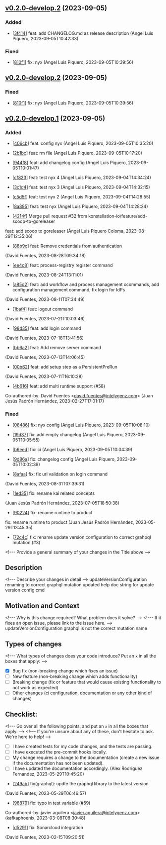 ## [v0.2.0-develop.2](https://github.com/alpiquero/nyx-test/tag/v0.2.0-develop.2) (2023-09-05)

### Added

* [[3f414](https://github.com/alpiquero/nyx-test/commit/3f414ba786e48e16b4e585897f09aff3a3cc0700)] feat: add CHANGELOG.md as release description
 (Angel Luis Piquero, 2023-09-05T10:42:33)

### Fixed

* [[810f1](https://github.com/alpiquero/nyx-test/commit/810f1938ac9e029f790b3397d34f2f02abd915ef)] fix: nyx
 (Angel Luis Piquero, 2023-09-05T10:39:56)

## [v0.2.0-develop.2](https://github.com/alpiquero/nyx-test/tag/v0.2.0-develop.2) (2023-09-05)

### Fixed

* [[810f1](https://github.com/alpiquero/nyx-test/commit/810f1938ac9e029f790b3397d34f2f02abd915ef)] fix: nyx
 (Angel Luis Piquero, 2023-09-05T10:39:56)

## [v0.2.0-develop.1](https://github.com/alpiquero/nyx-test/tag/v0.2.0-develop.1) (2023-09-05)

### Added

* [[406cb](https://github.com/alpiquero/nyx-test/commit/406cb66b204799a84ea76e776c3b9eea9b400a6d)] feat: config nyx
 (Angel Luis Piquero, 2023-09-05T10:35:20)

* [[2b1bc](https://github.com/alpiquero/nyx-test/commit/2b1bc81a4c5c1029f826ee243e415b3151ea7488)] feat: rm file
 (Angel Luis Piquero, 2023-09-05T10:17:20)

* [[944f8](https://github.com/alpiquero/nyx-test/commit/944f84c4d7072563d59e72e9d9abe1b575dc25be)] feat: add changelog config
 (Angel Luis Piquero, 2023-09-05T10:01:47)

* [[cf823](https://github.com/alpiquero/nyx-test/commit/cf823f5c94535d0b0fa7f7e9f70dec7c2251eb0e)] feat: test nyx 4
 (Angel Luis Piquero, 2023-09-04T14:34:24)

* [[3c1d4](https://github.com/alpiquero/nyx-test/commit/3c1d4dcd10d89e0ba2be1fc5e67cb1b0fb971621)] feat: test nyx 3
 (Angel Luis Piquero, 2023-09-04T14:32:15)

* [[c5d5f](https://github.com/alpiquero/nyx-test/commit/c5d5f505ca01e2767e32e8f1cb2ebffe0b37093b)] feat: test nyx 2
 (Angel Luis Piquero, 2023-09-04T14:28:55)

* [[8a895](https://github.com/alpiquero/nyx-test/commit/8a895329bb26239e798d143b05188c8a02d62442)] feat: test nyx
 (Angel Luis Piquero, 2023-09-04T14:28:24)

* [[4214f](https://github.com/alpiquero/nyx-test/commit/4214f16ee722a32d0a0dea29cf8bcff82af13e84)] Merge pull request #32 from konstellation-io/feature/add-scoop-to-goreleaser

feat: add scoop to goreleaser (Ángel Luis Piquero Coloma, 2023-08-29T12:35:06)

* [[88b9c](https://github.com/alpiquero/nyx-test/commit/88b9c24d058e5c1b62eaed7c7774ada378ed740b)] feat: Remove credentials from authentication

 (David Fuentes, 2023-08-28T09:34:18)

* [[ee4c8](https://github.com/alpiquero/nyx-test/commit/ee4c82bc224bb07a71011b90639f2db1bcd25039)] feat: process-registry register command

 (David Fuentes, 2023-08-24T13:11:01)

* [[a85d2](https://github.com/alpiquero/nyx-test/commit/a85d241918cc51a42372b9cdd44e53c6f44d1b3e)] feat: add workflow and process management ccommands, add configuration management command, fix login for IdPs

 (David Fuentes, 2023-08-11T07:34:49)

* [[1baf4](https://github.com/alpiquero/nyx-test/commit/1baf4ef932406d61a0d27c919bac9a818e172cef)] feat: logout command

 (David Fuentes, 2023-07-21T10:03:46)

* [[98d35](https://github.com/alpiquero/nyx-test/commit/98d35c16fcdb7c8d5337e0e6bf5e7081b5ce05c5)] feat: add login command

 (David Fuentes, 2023-07-18T13:41:56)

* [[bb6a2](https://github.com/alpiquero/nyx-test/commit/bb6a2736bb39b5dfdb3b3316f90ef25dbca000c5)] feat: Add remove server command 

 (David Fuentes, 2023-07-13T14:06:45)

* [[00b62](https://github.com/alpiquero/nyx-test/commit/00b62f8fefcc4bc3e3df55f6b2262e69cddaabbf)] feat: add setup step as a PersistentPreRun

 (David Fuentes, 2023-07-11T16:10:28)

* [[4b616](https://github.com/alpiquero/nyx-test/commit/4b6162a46d4be17a1b1c89ac9b210aecd9e95410)] feat: add multi runtime support (#58)

Co-authored-by: David Fuentes &lt;david.fuentes@intelygenz.com&gt; (Juan Jesús Padrón Hernández, 2023-02-27T17:01:17)

### Fixed

* [[08486](https://github.com/alpiquero/nyx-test/commit/08486b2f0e4bb1d6afee6c13057254ee92714b3c)] fix: nyx config
 (Angel Luis Piquero, 2023-09-05T10:08:10)

* [[19d37](https://github.com/alpiquero/nyx-test/commit/19d37d44b91ef3120371ca9c6c7a62aaaaf66075)] fix: add empty changelog
 (Angel Luis Piquero, 2023-09-05T10:05:55)

* [[b6eed](https://github.com/alpiquero/nyx-test/commit/b6eed78bda583d6f2c047a19481102b218db425f)] fix: ci
 (Angel Luis Piquero, 2023-09-05T10:04:39)

* [[9d86a](https://github.com/alpiquero/nyx-test/commit/9d86a0f685e73cb271c92dc9ba74ce8c7b947c6d)] fix: changelog config
 (Angel Luis Piquero, 2023-09-05T10:02:39)

* [[8afaa](https://github.com/alpiquero/nyx-test/commit/8afaa2eb90d740ddf52df97c98774381b6f32ed4)] fix: fix url validation on login command

 (David Fuentes, 2023-08-31T07:39:31)

* [[1ed35](https://github.com/alpiquero/nyx-test/commit/1ed35566f5b3bd9eaeed5ee8022bd47d23015dd3)] fix: rename kai related concepts

 (Juan Jesús Padrón Hernández, 2023-07-05T18:50:38)

* [[90224](https://github.com/alpiquero/nyx-test/commit/902242de9d9e64231ca05bf882a47be70a8da9b3)] fix: rename runtime to product

fix: rename runtime to product (Juan Jesús Padrón Hernández, 2023-05-29T13:45:35)

* [[72c4c](https://github.com/alpiquero/nyx-test/commit/72c4c5f2ae255542b44f2b5641a86cfb717f38c4)] fix: rename update version configuration to correct grahpql mutation (#3)

&lt;!--- Provide a general summary of your changes in the Title above --&gt;

## Description
&lt;!--- Describe your changes in detail --&gt;
updateVersionConfiguration renaming to correct graphql mutation
updated help doc string for update version config cmd

## Motivation and Context
&lt;!--- Why is this change required? What problem does it solve? --&gt;
&lt;!--- If it fixes an open issue, please link to the issue here. --&gt;
updateVersionConfiguration graphql is not the correct mutation name

## Types of changes
&lt;!--- What types of changes does your code introduce? Put an `x` in all the boxes that apply: --&gt;
- [X] Bug fix (non-breaking change which fixes an issue)
- [ ] New feature (non-breaking change which adds functionality)
- [ ] Breaking change (fix or feature that would cause existing functionality to not work as expected)
- [ ] Other changes (ci configuration, documentation or any other kind of changes)

## Checklist:
&lt;!--- Go over all the following points, and put an `x` in all the boxes that apply. --&gt;
&lt;!--- If you&apos;re unsure about any of these, don&apos;t hesitate to ask. We&apos;re here to help! --&gt;
- [ ] I have created tests for my code changes, and the tests are passing.
- [ ] I have executed the pre-commit hooks locally.
- [ ] My change requires a change to the documentation (create a new issue if the documentation has not been updated).
- [ ] I have updated the documentation accordingly.
 (Alex Rodriguez Fernandez, 2023-05-29T10:45:20)

* [[249ab](https://github.com/alpiquero/nyx-test/commit/249abb0282e3fb79ea42e8e4c9535f75faf09298)] fix(graphql): updte the graphql library to the latest version

 (David Fuentes, 2023-05-29T06:46:57)

* [[98879](https://github.com/alpiquero/nyx-test/commit/98879294db5b72cd19e4a74b4f87e27a2e115829)] fix: typo in test variable (#59)

Co-authored-by: javier.aguilera &lt;javier.aguilera@intelygenz.com&gt; (kafkaphoenix, 2023-03-08T08:30:48)

* [[d5291](https://github.com/alpiquero/nyx-test/commit/d52913f07bec14f83d65af18432fd292d6e6bb7a)] fix: Sonarcloud integration

 (David Fuentes, 2023-02-15T09:20:51)


